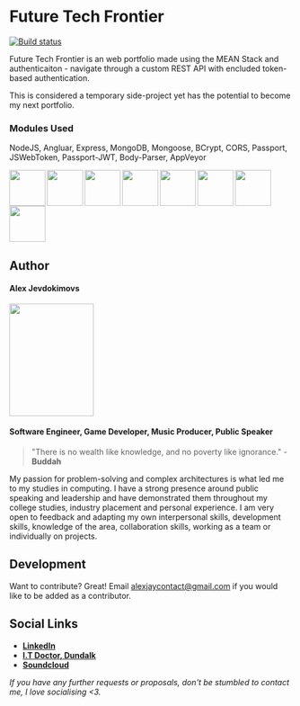 # Future Tech Frontier

[![Build status](https://ci.appveyor.com/api/projects/status/datsvhxq96r4x8ra?svg=true)](https://ci.appveyor.com/project/Alex-Jay/meanauthapp)

Future Tech Frontier is an web portfolio made using the MEAN Stack and authenticaiton - navigate through a custom REST API with encluded token-based authentication.

This is considered a temporary side-project yet has the potential to become my next portfolio.

### Modules Used
NodeJS, Angluar, Express, MongoDB, Mongoose, BCrypt, CORS, Passport, JSWebToken, Passport-JWT, Body-Parser, AppVeyor

<img align="left" src="https://d2eip9sf3oo6c2.cloudfront.net/tags/images/000/000/256/square_256/nodejslogo.png" height="64" width="64">
<img align="left" src="https://cdn.iconscout.com/icon/free/png-256/angular-3-226070.png" height="64" width="64">
<img align="left" src="https://pngimage.net/wp-content/uploads/2018/05/express-js-png-5.png" height="64" width="64">
<img align="left" src="https://s3-eu-west-1.amazonaws.com/devinterface-web/production/technologies/30/medium/mongodb111.png" height="64" width="64">
<img align="left" src="https://images.opencollective.com/dontpayfull/logo.png" height="64" width="64">
<img align="left" src="https://blobscdn.gitbook.com/v0/b/gitbook-28427.appspot.com/o/spaces%2F-LCoiwNk1Jf4dSucI3xd%2Favatar.png?generation=1526671856470952&alt=media" height="64" width="64">
<img align="left" src="https://camo.githubusercontent.com/077cf129a9834cb1d4dce35c02a00b4b0cad7799/68747470733a2f2f662e636c6f75642e6769746875622e636f6d2f6173736574732f3537323139362f3139353538312f39666537366164612d376666372d313165322d396334322d3764383634396433653262322e706e67" height="64" width="64">
<img src="https://upload.wikimedia.org/wikipedia/commons/b/bc/Appveyor_logo.svg" height="64" width="64">

## Author
 
#### Alex Jevdokimovs
<img src="https://i.imgur.com/zM5uYXR.jpg" height="200" width="150">

#### **Software Engineer, Game Developer, Music Producer, Public Speaker**

> "There is no wealth like knowledge,  and no poverty like ignorance." -  **Buddah**

My passion for problem-solving and complex architectures is what led me to my studies in computing. I have a strong presence around public speaking and leadership and have demonstrated them throughout my college studies, industry placement and personal experience. I am very open to feedback and adapting my own interpersonal skills, development skills, knowledge of the area, collaboration skills, working as a team or individually on projects.

## Development
Want to contribute? Great!
Email alexjaycontact@gmail.com if you would like to be added as a contributor.

## Social Links
- [**LinkedIn**](https://www.linkedin.com/in/alex-jevdokimov/)
- [**I.T Doctor, Dundalk**](https://soundcloud.com/whipnode)
- [**Soundcloud**](https://soundcloud.com/whipnode)

*If you have any further requests or proposals, don't be stumbled to contact me, I love socialising <3.*
